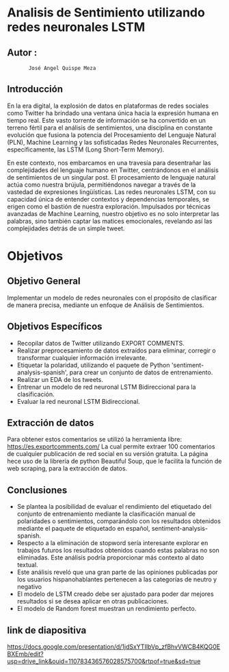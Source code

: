# Analisis de Sentimiento utilizando redes neuronales LSTM
## Autor : 
           José Angel Quispe Meza

## Introducción
En la era digital, la explosión de datos en plataformas de redes sociales como Twitter ha brindado una ventana única hacia la expresión humana en tiempo real. Este vasto torrente de información se ha convertido en un terreno fértil para el análisis de sentimientos, una disciplina en constante evolución que fusiona la potencia del Procesamiento del Lenguaje Natural (PLN), Machine Learning y las sofisticadas Redes Neuronales Recurrentes, específicamente, las LSTM (Long Short-Term Memory).

En este contexto, nos embarcamos en una travesía para desentrañar las complejidades del lenguaje humano en Twitter, centrándonos en el análisis de sentimientos de un singular post. El procesamiento de lenguaje natural actúa como nuestra brújula, permitiéndonos navegar a través de la vastedad de expresiones lingüísticas. Las redes neuronales LSTM, con su capacidad única de entender contextos y dependencias temporales, se erigen como el bastión de nuestra exploración. Impulsados por técnicas avanzadas de Machine Learning, nuestro objetivo es no solo interpretar las palabras, sino también captar las matices emocionales, revelando así las complejidades detrás de un simple tweet.

# Objetivos

## Objetivo General
Implementar un modelo de redes neuronales con el propósito de clasificar de manera precisa, mediante un enfoque de Análisis de Sentimientos.

## Objetivos Específicos

* Recopilar datos de Twitter utilizando EXPORT COMMENTS.
* Realizar preprocesamiento de datos extraídos para eliminar, corregir o transformar cualquier información irrelevante.
* Etiquetar la polaridad, utilizando el paquete de Python 'sentiment-analysis-spanish', para crear un conjunto de datos de entrenamiento.
* Realizar un EDA de los tweets.
* Entrenar un modelo de red neuronal LSTM Bidireccional para la clasificación.
* Evaluar la red neuronal LSTM Bidireccional.

## Extracción de datos
Para obtener estos comentarios se utilizó la herramienta libre:
https://es.exportcomments.com/
La cual permite extraer 100 comentarios de cualquier publicación de red social en su versión gratuita. 
La página hece uso de la librería de python Beautiful Soup, que le facilita la función de web scraping, para la extracción de datos.

## Conclusiones
*  Se plantea la posibilidad de evaluar el rendimiento del etiquetado del conjunto de entrenamiento mediante la clasificación manual de polaridades o sentimientos, comparándolo con los resultados obtenidos mediante el paquete de etiquetado en español, sentiment-analysis-spanish.
*  Respecto a la eliminación de stopword sería interesante explorar en trabajos futuros los resultados obtenidos cuando estas palabras no son eliminadas. Este análisis podría proporcionar más contexto al dato textual.
*  Este análisis reveló que una gran parte de las opiniones publicadas por los usuarios hispanohablantes pertenecen a las categorías de neutro y negativo
*  El modelo de LSTM creado debe ser ajustado para poder dar mejores resultados si se desea   aplicar en otras publicaciones.
*  El modelo de Random forest muestran un rendimiento perfecto.

## link de diapositiva
https://docs.google.com/presentation/d/1jdSxYTIlbVp_zfBhvVWCB4KQG0EBXEmb/edit?usp=drive_link&ouid=110783436576028575700&rtpof=true&sd=true
